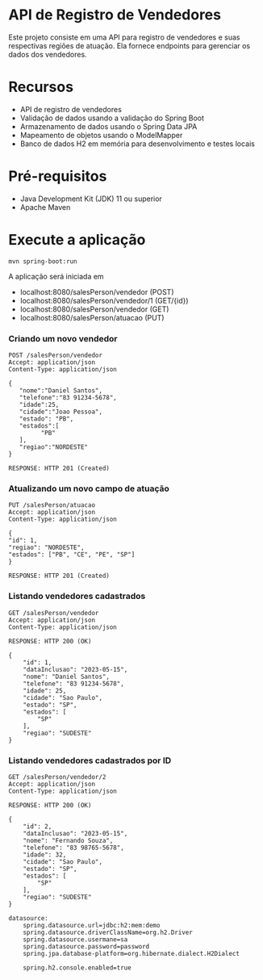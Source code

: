 
# API de Registro de Vendedores

Este projeto consiste em uma API para registro de vendedores e suas respectivas regiões de atuação. Ela fornece endpoints para gerenciar os dados dos vendedores.

# Recursos

- API de registro de vendedores
- Validação de dados usando a validação do Spring Boot
- Armazenamento de dados usando o Spring Data JPA
- Mapeamento de objetos usando o ModelMapper
- Banco de dados H2 em memória para desenvolvimento e testes locais

# Pré-requisitos

- Java Development Kit (JDK) 11 ou superior
- Apache Maven

# Execute a aplicação
    mvn spring-boot:run

A aplicação será iniciada em 
- localhost:8080/salesPerson/vendedor (POST)
- localhost:8080/salesPerson/vendedor/1 (GET/{id})
- localhost:8080/salesPerson/vendedor (GET)
- localhost:8080/salesPerson/atuacao (PUT)

### Criando um novo vendedor

```
POST /salesPerson/vendedor
Accept: application/json
Content-Type: application/json

{
   "nome":"Daniel Santos",
   "telefone":"83 91234-5678",
   "idade":25,
   "cidade":"Joao Pessoa",
   "estado": "PB",
   "estados":[      
         "PB"
   ],
   "regiao":"NORDESTE"
}

RESPONSE: HTTP 201 (Created)
```

### Atualizando um novo campo de atuação
```
PUT /salesPerson/atuacao
Accept: application/json
Content-Type: application/json

{
"id": 1,
"regiao": "NORDESTE",
"estados": ["PB", "CE", "PE", "SP"]
}

RESPONSE: HTTP 201 (Created)
```
### Listando vendedores cadastrados
```
GET /salesPerson/vendedor
Accept: application/json
Content-Type: application/json

RESPONSE: HTTP 200 (OK)

{
    "id": 1,
    "dataInclusao": "2023-05-15",
    "nome": "Daniel Santos",
    "telefone": "83 91234-5678",
    "idade": 25,
    "cidade": "Sao Paulo",
    "estado": "SP",
    "estados": [
        "SP"
    ],
    "regiao": "SUDESTE"
}
```
### Listando vendedores cadastrados por ID
```
GET /salesPerson/vendedor/2
Accept: application/json
Content-Type: application/json

RESPONSE: HTTP 200 (OK)

{
    "id": 2,
    "dataInclusao": "2023-05-15",
    "nome": "Fernando Souza",
    "telefone": "83 98765-5678",
    "idade": 32,
    "cidade": "Sao Paulo",
    "estado": "SP",
    "estados": [
        "SP"
    ],
    "regiao": "SUDESTE"
}
```
```
datasource:
    spring.datasource.url=jdbc:h2:mem:demo
    spring.datasource.driverClassName=org.h2.Driver
    spring.datasource.usermane=sa
    spring.datasource.password=password
    spring.jpa.database-platform=org.hibernate.dialect.H2Dialect
    
    spring.h2.console.enabled=true


